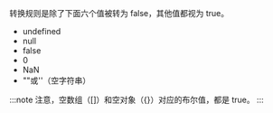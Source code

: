 转换规则是除了下面六个值被转为 false，其他值都视为 true。

* undefined
* null
* false
* 0
* NaN
* ""或''（空字符串）

:::note
注意，空数组（[]）和空对象（{}）对应的布尔值，都是 true。
:::